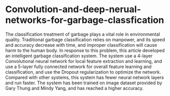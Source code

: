 # Convolution-and-deep-nerual-networks-for-garbage-classfication

The classification treatment of garbage plays a vital role in environmental quality. Traditional garbage classification relies on manpower, and its  speed and accuracy decrease with time, and improper classification will cause harm to the human body. In response to this problem, this article developed an intelligent garbage classification system. The system use a 4-layer Convolutional neural network for local feature extraction and learning, and use a 5-layer fully connected network for overall feature learning and classification, and use the Dropout regularization to optimize the network. Compared with other systems, this system has fewer neural network layers and run faster. The system has been trained on image dataset provided by Gary Thung and Mindy Yang, and has reached a higher accuracy.
